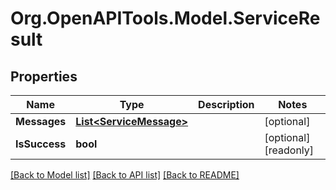 # Org.OpenAPITools.Model.ServiceResult

## Properties

Name | Type | Description | Notes
------------ | ------------- | ------------- | -------------
**Messages** | [**List&lt;ServiceMessage&gt;**](ServiceMessage.md) |  | [optional] 
**IsSuccess** | **bool** |  | [optional] [readonly] 

[[Back to Model list]](../README.md#documentation-for-models) [[Back to API list]](../README.md#documentation-for-api-endpoints) [[Back to README]](../README.md)

